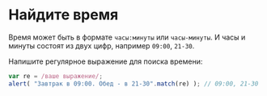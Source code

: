 # Найдите время

Время может быть в формате `часы:минуты` или `часы-минуты`. И часы и минуты состоят из двух цифр, например `09:00`, `21-30`.

Напишите регулярное выражение для поиска времени:

```js
var re = /ваше выражение/;
alert( "Завтрак в 09:00. Обед - в 21-30".match(re) ); // 09:00, 21-30
```

